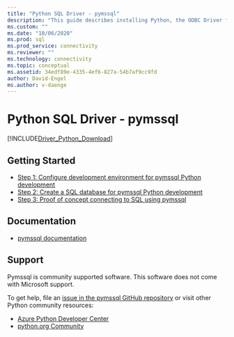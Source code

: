 ```yaml
---
title: "Python SQL Driver - pymssql"
description: "This guide describes installing Python, the ODBC Driver for SQL Server, and pymssql. Sample code shows how to connect to and interact with a SQL database."
ms.custom: ""
ms.date: "10/06/2020"
ms.prod: sql
ms.prod_service: connectivity
ms.reviewer: ""
ms.technology: connectivity
ms.topic: conceptual
ms.assetid: 34edf89e-4335-4ef6-827a-54b7af9cc9fd
author: David-Engel
ms.author: v-daenge
---
```

# Python SQL Driver - pymssql

[!INCLUDE[Driver_Python_Download](../../../includes/driver_python_download.md)]

## Getting Started

* [Step 1: Configure development environment for pymssql Python development](step-1-configure-development-environment-for-pymssql-python-development.md)  
* [Step 2: Create a SQL database for pymssql Python development](step-2-create-a-sql-database-for-pymssql-python-development.md)  
* [Step 3: Proof of concept connecting to SQL using pymssql](step-3-proof-of-concept-connecting-to-sql-using-pymssql.md)  

## Documentation

* [pymssql documentation](https://pypi.org/project/pymssql/)  

## Support

Pymssql is community supported software. This software does not come with Microsoft support.

To get help, file an [issue in the pymssql GitHub repository](https://github.com/pymssql/pymssql/issues) or visit other Python community resources:

* [Azure Python Developer Center](https://azure.microsoft.com/develop/python/)  
* [python.org Community](https://www.python.org/community/)  
